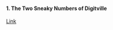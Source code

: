 #### 1. The Two Sneaky Numbers of Digitville

[Link](https://leetcode.com/contest/weekly-contest-415/problems/the-two-sneaky-numbers-of-digitville/description/)
